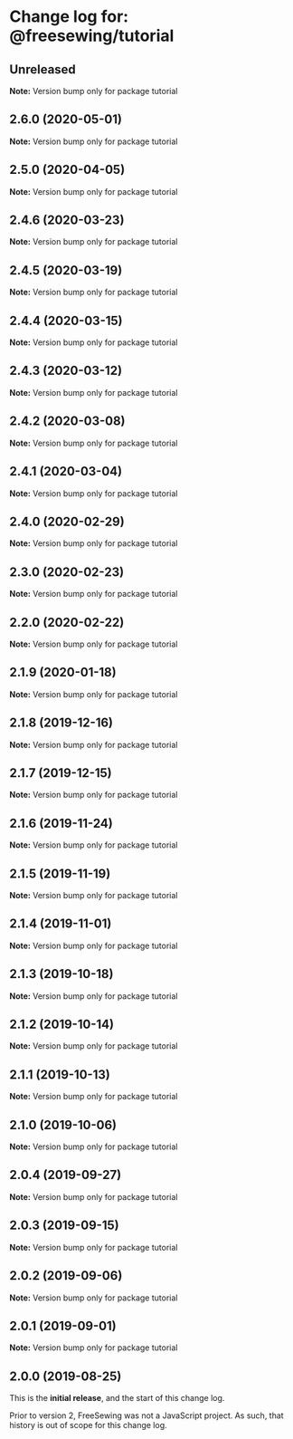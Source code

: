 # Change log for: @freesewing/tutorial

## Unreleased

**Note:** Version bump only for package tutorial

## 2.6.0 (2020-05-01)

**Note:** Version bump only for package tutorial

## 2.5.0 (2020-04-05)

**Note:** Version bump only for package tutorial

## 2.4.6 (2020-03-23)

**Note:** Version bump only for package tutorial

## 2.4.5 (2020-03-19)

**Note:** Version bump only for package tutorial

## 2.4.4 (2020-03-15)

**Note:** Version bump only for package tutorial

## 2.4.3 (2020-03-12)

**Note:** Version bump only for package tutorial

## 2.4.2 (2020-03-08)

**Note:** Version bump only for package tutorial

## 2.4.1 (2020-03-04)

**Note:** Version bump only for package tutorial

## 2.4.0 (2020-02-29)

**Note:** Version bump only for package tutorial

## 2.3.0 (2020-02-23)

**Note:** Version bump only for package tutorial

## 2.2.0 (2020-02-22)

**Note:** Version bump only for package tutorial

## 2.1.9 (2020-01-18)

**Note:** Version bump only for package tutorial

## 2.1.8 (2019-12-16)

**Note:** Version bump only for package tutorial

## 2.1.7 (2019-12-15)

**Note:** Version bump only for package tutorial

## 2.1.6 (2019-11-24)

**Note:** Version bump only for package tutorial

## 2.1.5 (2019-11-19)

**Note:** Version bump only for package tutorial

## 2.1.4 (2019-11-01)

**Note:** Version bump only for package tutorial

## 2.1.3 (2019-10-18)

**Note:** Version bump only for package tutorial

## 2.1.2 (2019-10-14)

**Note:** Version bump only for package tutorial

## 2.1.1 (2019-10-13)

**Note:** Version bump only for package tutorial

## 2.1.0 (2019-10-06)

**Note:** Version bump only for package tutorial

## 2.0.4 (2019-09-27)

**Note:** Version bump only for package tutorial

## 2.0.3 (2019-09-15)

**Note:** Version bump only for package tutorial

## 2.0.2 (2019-09-06)

**Note:** Version bump only for package tutorial

## 2.0.1 (2019-09-01)

**Note:** Version bump only for package tutorial

## 2.0.0 (2019-08-25)

This is the **initial release**, and the start of this change log.

Prior to version 2, FreeSewing was not a JavaScript project.
As such, that history is out of scope for this change log.
